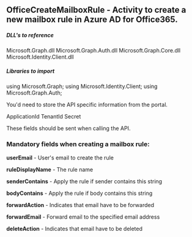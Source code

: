 ## OfficeCreateMailboxRule - Activity to create a new mailbox rule in Azure AD for Office365.

##### DLL's to reference
Microsoft.Graph.dll
Microsoft.Graph.Auth.dll
Microsoft.Graph.Core.dll
Microsoft.Identity.Client.dll

##### Libraries to import
using Microsoft.Graph;
using Microsoft.Identity.Client;
using Microsoft.Graph.Auth;

You'd need to store the API specific information from the portal.

ApplicationId
TenantId
Secret

These fields should be sent when calling the API.

### Mandatory fields when creating a mailbox rule:

**userEmail**		  - User's email to create the rule

**ruleDisplayName**   - The rule name

**senderContains**    - Apply the rule if sender contains this string

**bodyContains**	  - Apply the rule if body contains this string

**forwardAction**	  - Indicates that email have to be forwarded

**forwardEmail**      - Forward email to the specified email address

**deleteAction**      - Indicates that email have to be deleted

